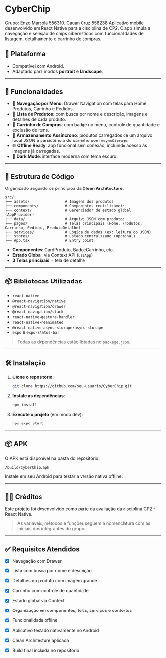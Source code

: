 # CyberChip
Grupo: Enzo Marsola 556310. Cauan Cruz 558238
Aplicativo mobile desenvolvido em React Native para a disciplina de CP2. O app simula a navegação e seleção de chips cibernéticos com funcionalidades de listagem, detalhamento e carrinho de compras.

## 📱 Plataforma

- Compatível com Android.
- Adaptado para modos **portrait** e **landscape**.

---

## 🚀 Funcionalidades

- 📂 **Navegação por Menu**: Drawer Navigation com telas para Home, Produtos, Carrinho e Pedidos.
- 📃 **Lista de Produtos**: com busca por nome e descrição, imagens e detalhes de cada produto.
- 🛒 **Carrinho de Compras**: com badge no menu, controle de quantidade e exclusão de itens.
- 💾 **Armazenamento Assíncrono**: produtos carregados de um arquivo local JSON e persistência do carrinho com `AsyncStorage`.
- 🌐 **Offline Ready**: app funcional sem conexão, incluindo acesso às imagens já carregadas.
- 🎨 **Dark Mode**: interface moderna com tema escuro.

---

## 🧠 Estrutura de Código

Organizado segundo os princípios da **Clean Architecture**:

```
src/
├── assets/                # Imagens dos produtos
├── components/            # Componentes reutilizáveis
├── context/               # Gerenciador de estado global (AppProvider)
├── data/                  # Arquivo JSON com produtos
├── pages/                 # Telas principais (Home, Produtos, Carrinho, Pedidos, ProdutoDetalhe)
├── services/              # Lógica de dados (ex: leitura do JSON)
├── stores/                # Estado centralizado (opcional)
└── App.tsx                # Entry point
```

- **Componentes**: CardProduto, BadgeCarrinho, etc.
- **Estado Global**: via Context API (`useApp`)
- **3 Telas principais** + tela de detalhe

---

## 📦 Bibliotecas Utilizadas

- `react-native`
- `@react-navigation/native`
- `@react-navigation/drawer`
- `@react-navigation/stack`
- `react-native-gesture-handler`
- `react-native-reanimated`
- `@react-native-async-storage/async-storage`
- `expo` e `expo-status-bar`

> Todas as dependências estão listadas no `package.json`.

---

## 🛠️ Instalação

1. **Clone o repositório**:
   ```bash
   git clone https://github.com/seu-usuario/CyberChip.git
   ```

2. **Instale as dependências**:
   ```bash
   npm install
   ```

3. **Execute o projeto** (em modo dev):
   ```bash
   npx expo start
   ```

---

## 📦 APK

O APK está disponível na pasta do repositório:
```
/build/CyberChip.apk
```

Instale em seu Android para testar a versão nativa offline.

---

## 👨‍💻 Créditos

Este projeto foi desenvolvido como parte da avaliação da disciplina CP2 - React Native.

> As variáveis, métodos e funções seguem a nomenclatura com as iniciais dos integrantes do grupo.

---

## ✅ Requisitos Atendidos

- [x] Navegação com Drawer
- [x] Lista com busca por nome e descrição
- [x] Detalhes do produto com imagem grande
- [x] Carrinho com controle de quantidade
- [x] Estado global via Context
- [x] Organização em componentes, telas, serviços e contextos
- [x] Funcionalidade offline
- [x] Aplicativo testado nativamente no Android
- [x] Clean Architecture aplicada
- [x] Build final incluída no repositório



